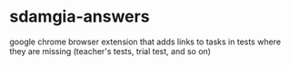 # sdamgia-answers
google chrome browser extension that adds links to tasks in tests where they are missing (teacher's tests, trial test, and so on)
